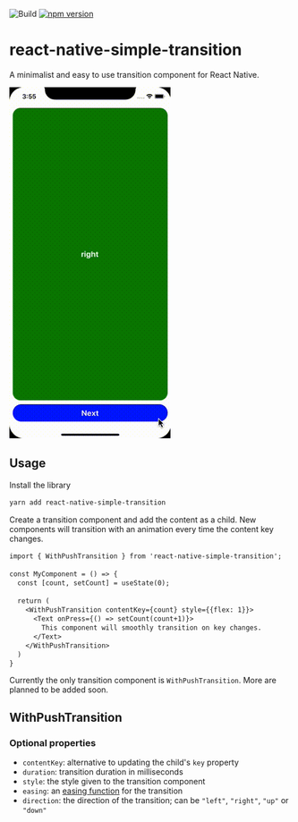![Build](https://github.com/TheLartians/react-native-simple-transition/workflows/Build/badge.svg)
[![npm version](https://badge.fury.io/js/react-native-simple-transition.svg)](https://badge.fury.io/js/react-native-simple-transition)

# react-native-simple-transition

A minimalist and easy to use transition component for React Native.

![animated example](./example/showcase.gif)

## Usage

Install the library

```bash
yarn add react-native-simple-transition
```

Create a transition component and add the content as a child.
New components will transition with an animation every time the content key changes.

```tsx
import { WithPushTransition } from 'react-native-simple-transition';

const MyComponent = () => {
  const [count, setCount] = useState(0);
  
  return (
    <WithPushTransition contentKey={count} style={{flex: 1}}>
      <Text onPress={() => setCount(count+1)}>
        This component will smoothly transition on key changes.
      </Text>
    </WithPushTransition>
  )
}
```

Currently the only transition component is `WithPushTransition`.
More are planned to be added soon.

## WithPushTransition

### Optional properties

- `contentKey`: alternative to updating the child's `key` property
- `duration`: transition duration in milliseconds
- `style`: the style given to the transition component
- `easing`: an [easing function](https://reactnative.dev/docs/easing) for the transition
- `direction`: the direction of the transition; can be `"left"`, `"right"`, `"up"` or `"down"`
